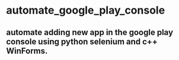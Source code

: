 # automate_google_play_console

## automate adding new app in the google play console using python selenium and c++ WinForms.



